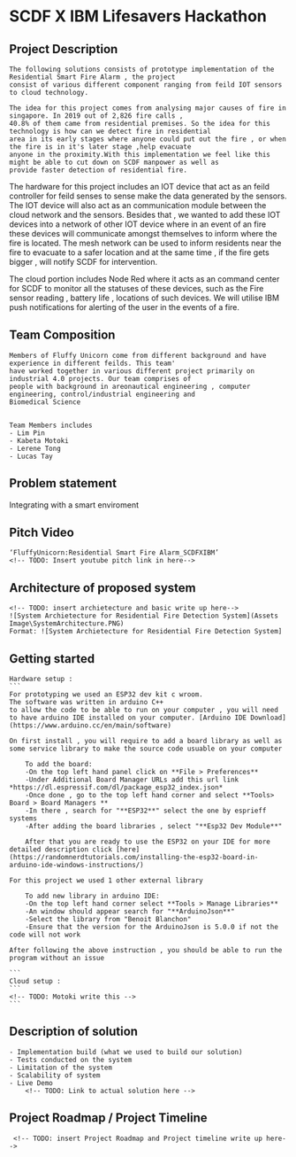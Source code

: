 
# SCDF X IBM Lifesavers Hackathon 

## Project Description
    The following solutions consists of prototype implementation of the Residential Smart Fire Alarm , the project 
    consist of various different component ranging from feild IOT sensors to cloud technology. 

    The idea for this project comes from analysing major causes of fire in singapore. In 2019 out of 2,826 fire calls , 
    40.8% of them came from residential premises. So the idea for this technology is how can we detect fire in residential 
    area in its early stages where anyone could put out the fire , or when the fire is in it's later stage ,help evacuate 
    anyone in the proximity.With this implementation we feel like this might be able to cut down on SCDF manpower as well as 
    provide faster detection of residential fire.  

   The hardware for this project includes an IOT device that act as an feild controller for feild senses to sense make the 
   data generated by the sensors. The IOT device will also act as an communication module between the cloud network and the 
   sensors. Besides that , we wanted to add these IOT devices into a network of other IOT device where in an event of an fire 
   these devices will communicate amongst themselves to  inform where the fire is located. The mesh network can be used to inform 
   residents near the fire to evacuate to a safer location and at the same time , if the fire gets bigger , will notify SCDF for 
   intervention. 

   The cloud portion includes Node Red where it acts as an command center for SCDF to monitor all the statuses of these devices,
   such as the Fire sensor reading , battery life , locations of such devices. We will utilise IBM push notifications for alerting 
   of the user in the events of a fire. 
    
## Team Composition
    Members of Fluffy Unicorn come from different background and have experience in different feilds. This team'
    have worked together in various different project primarily on industrial 4.0 projects. Our team comprises of
    people with background in areonautical engineering , computer engineering, control/industrial engineering and 
    Biomedical Science
   

    Team Members includes
    - Lim Pin
    - Kabeta Motoki
    - Lerene Tong 
    - Lucas Tay

## Problem statement
   Integrating with a smart enviroment

## Pitch Video
    ‘FluffyUnicorn:Residential Smart Fire Alarm_SCDFXIBM’
    <!-- TODO: Insert youtube pitch link in here-->

## Architecture of proposed system
    <!-- TODO: insert archietecture and basic write up here-->
    ![System Archietecture for Residential Fire Detection System](Assets Image\SystemArchitecture.PNG)
    Format: ![System Archietecture for Residential Fire Detection System]

## Getting started
    Hardware setup :
    ```
    For prototyping we used an ESP32 dev kit c wroom.
    The software was written in arduino C++ 
    to allow the code to be able to run on your computer , you will need to have arduino IDE installed on your computer. [Arduino IDE Download](https://www.arduino.cc/en/main/software)

    On first install , you will require to add a board library as well as some service library to make the source code usuable on your computer

        To add the board:
        -On the top left hand panel click on **File > Preferences**
        -Under Additional Board Manager URLs add this url link *https://dl.espressif.com/dl/package_esp32_index.json*
        -Once done , go to the top left hand corner and select **Tools> Board > Board Managers **  
        -In there , search for "**ESP32**" select the one by esprieff systems
        -After adding the board libraries , select "**Esp32 Dev Module**"

        After that you are ready to use the ESP32 on your IDE for more detailed description click [here](https://randomnerdtutorials.com/installing-the-esp32-board-in-arduino-ide-windows-instructions/)

    For this project we used 1 other external library 

        To add new library in arduino IDE: 
        -On the top left hand corner select **Tools > Manage Libraries**
        -An window should appear search for "**ArduinoJson**"
        -Select the library from "Benoit Blanchon"
        -Ensure that the version for the ArduinoJson is 5.0.0 if not the code will not work

    After following the above instruction , you should be able to run the program without an issue

    ```    
    Cloud setup :
    ```
    <!-- TODO: Motoki write this -->
    ```

## Description of solution
    
    - Implementation build (what we used to build our solution) 
    - Tests conducted on the system
    - Limitation of the system
    - Scalability of system
    - Live Demo
        <!-- TODO: Link to actual solution here --> 

## Project Roadmap / Project Timeline
     <!-- TODO: insert Project Roadmap and Project timeline write up here-->








